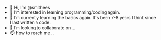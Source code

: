 - 👋 Hi, I’m @smithees
- 👀 I’m interested in learning programming/coding again. 
- 🌱 I’m currently learning the basics again. It's been 7-8 years I think since I last written a code. 
- 💞️ I’m looking to collaborate on ...
- 📫 How to reach me ...

<!---
smithees/smithees is a ✨ special ✨ repository because its `README.md` (this file) appears on your GitHub profile.
You can click the Preview link to take a look at your changes.
--->
